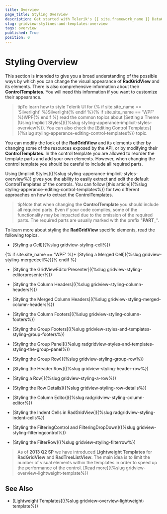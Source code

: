 ```yaml
---
title: Overview
page_title: Styling Overview
description: Get started with Telerik's {{ site.framework_name }} DataGrid and learn about the possible ways by which you can change the visual appearance of its elements.
slug: gridview-stylines-and-templates-overview
tags: overview
published: True
position: 0
---
```


# Styling Overview

This section is intended to give you a broad understanding of the possible ways by which you can change the visual appearance of __RadGridView__ and its elements. There is also comprehensive information about their __ControlTemplates__. You will need this information if you want to customize their appearance. 

>tipTo learn how to style Telerik UI for {% if site.site_name == 'Silverlight' %}Silverlight{% endif %}{% if site.site_name == 'WPF' %}WPF{% endif %} read the common topics about [Setting a Theme (Using Implicit Styles)]({%slug styling-apperance-implicit-styles-overview%}). You can also check the [Editing Control Templates]({%slug styling-apperance-editing-control-templates%}) topic. 
        
You can modify the look of the __RadGridView__ and its elements either by changing some of the resources exposed by the API, or by modifying their __ControlTemplates__. In the control template you are allowed to reorder the template parts and add your own elements. However, when changing the control template you should be careful to include all required parts.

Using [Implicit Styles]({%slug styling-apperance-implicit-styles-overview%}) gives you the ability to easily extract and edit the default ControlTemplates of the controls. You can follow [this article]({%slug styling-apperance-editing-control-templates%}) for two different approaches on how to extract the ControlTemplates.
        

>tipNote that when changing the __ControlTemplate__ you should include all required parts. Even if your code compiles, some of the functionality may be impacted due to the omission of the required parts. The required parts are usually marked with the prefix "__PART___".

To learn more about styling the __RadGridView__ specific elements, read the following topics.

* [Styling a Cell]({%slug gridview-styling-cell%})

{% if site.site_name == 'WPF' %}* [Styling a Merged Cell]({%slug gridview-styling-mergedcell%}){% endif %}

* [Styling the GridViewEditorPresenter]({%slug gridview-styling-editorpresenter%})

* [Styling the Column Headers]({%slug gridview-styling-column-headers%})

* [Styling the Merged Column Headers]({%slug gridview-styling-merged-column-headers%})

* [Styling the Column Footers]({%slug gridview-styling-column-footers%})

* [Styling the Group Footers]({%slug gridview-styles-and-templates-styling-group-footers%})

* [Styling the Group Panel]({%slug radgridview-styles-and-templates-styling-the-group-panel%})

* [Styling the Group Row]({%slug gridview-styling-group-row%})

* [Styling the Header Row]({%slug gridview-styling-header-row%})

* [Styling a Row]({%slug gridview-styling-a-row%})

* [Styling the Row Details]({%slug gridview-styling-row-details%})

* [Styling the Column Editor]({%slug radgridview-styling-column-editor%})

* [Styling the Indent Cells in RadGridView]({%slug radgridview-styling-indent-cells%})

* [Styling the FilteringControl and FilteringDropDown]({%slug gridview-styling-filteringcontrol%})

* [Styling the FilterRow]({%slug gridview-styling-filterrow%})

>As of __2013 Q2 SP__ we have introduced __Lightweight Templates__ for __RadGridView__ and __RadTreeListView__. The main idea is to limit the number of visual elements within the templates in order to speed up the performance of the control. [Read more]({%slug gridview-overview-lightweight-template%})

## See Also

 * [Lightweight Templates]({%slug gridview-overview-lightweight-template%})
